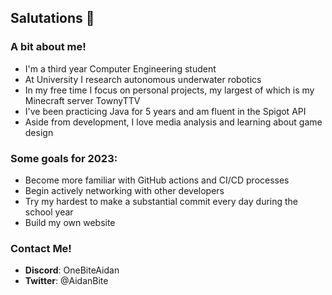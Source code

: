 ## Salutations 👋
### A bit about me!
- I'm a third year Computer Engineering student
- At University I research autonomous underwater robotics
- In my free time I focus on personal projects, my largest of which is my Minecraft server TownyTTV
- I've been practicing Java for 5 years and am fluent in the Spigot API 
- Aside from development, I love media analysis and learning about game design

### Some goals for 2023:
- Become more familiar with GitHub actions and CI/CD processes
- Begin actively networking with other developers
- Try my hardest to make a substantial commit every day during the school year
- Build my own website

### Contact Me!
- __Discord__: OneBiteAidan
- __Twitter__: @AidanBite
  
